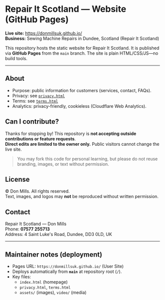 # Repair It Scotland — Website (GitHub Pages)

**Live site:** https://donmillsuk.github.io/  
**Business:** Sewing Machine Repairs in Dundee, Scotland (Repair It Scotland)

This repository hosts the static website for Repair It Scotland. It is published via **GitHub Pages** from the `main` branch. The site is plain HTML/CSS/JS—no build tools.

---

## About
- Purpose: public information for customers (services, contact, FAQs).
- Privacy: see [`privacy.html`](./privacy.html)  
- Terms: see [`terms.html`](./terms.html)  
- Analytics: privacy-friendly, cookieless (Cloudflare Web Analytics).

## Can I contribute?
Thanks for stopping by! This repository is **not accepting outside contributions or feature requests**.  
**Direct edits are limited to the owner only.** Public visitors cannot change the live site.

> You may fork this code for personal learning, but please do not reuse branding, images, or text without permission.

## License
© Don Mills. All rights reserved.  
Text, images, and logos may **not** be reproduced without written permission.

## Contact
Repair It Scotland — Don Mills  
Phone: **07577 255713**  
Address: 4 Saint Luke's Road, Dundee, DD3 0LD, UK

---

## Maintainer notes (deployment)
- Pages URL: `https://donmillsuk.github.io/` (User Site)
- Deploys automatically from **`main`** at repository root (`/`).
- Key files:
  - `index.html` (homepage)
  - `privacy.html`, `terms.html`
  - `assets/` (images), `video/` (media)

